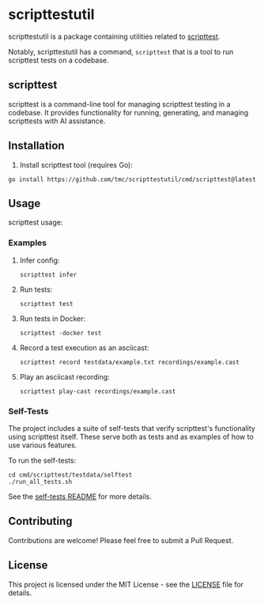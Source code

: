 # scripttestutil

scripttestutil is a package containing utilities related to
[scripttest](https://pkg.go.dev/rsc.io/script/scripttest).

Notably, scripttestutil has a command, `scripttest` that is a tool to run scripttest tests on a
codebase.

## scripttest
scripttest is a command-line tool for managing scripttest testing in a codebase. It provides functionality for running, generating, and managing scripttests with AI assistance.

## Installation

1. Install scripttest tool (requires Go):
```shell
go install https://github.com/tmc/scripttestutil/cmd/scripttest@latest
```

## Usage

scripttest usage:

### Examples

1. Infer config:
   ```
   scripttest infer
   ```

2. Run tests:
   ```
   scripttest test
   ```

3. Run tests in Docker:
   ```
   scripttest -docker test
   ```

4. Record a test execution as an asciicast:
   ```
   scripttest record testdata/example.txt recordings/example.cast
   ```

5. Play an asciicast recording:
   ```
   scripttest play-cast recordings/example.cast
   ```

### Self-Tests

The project includes a suite of self-tests that verify scripttest's functionality using scripttest itself. These serve both as tests and as examples of how to use various features.

To run the self-tests:

```
cd cmd/scripttest/testdata/selftest
./run_all_tests.sh
```

See the [self-tests README](cmd/scripttest/testdata/selftest/README.md) for more details.

## Contributing

Contributions are welcome! Please feel free to submit a Pull Request.

## License

This project is licensed under the MIT License - see the [LICENSE](LICENSE) file for details.

